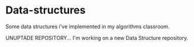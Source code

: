 # Data-structures
Some data structures i've implemented in my algorithms classroom.

UNUPTADE REPOSITORY... I'm working on a new Data Structure repository.
